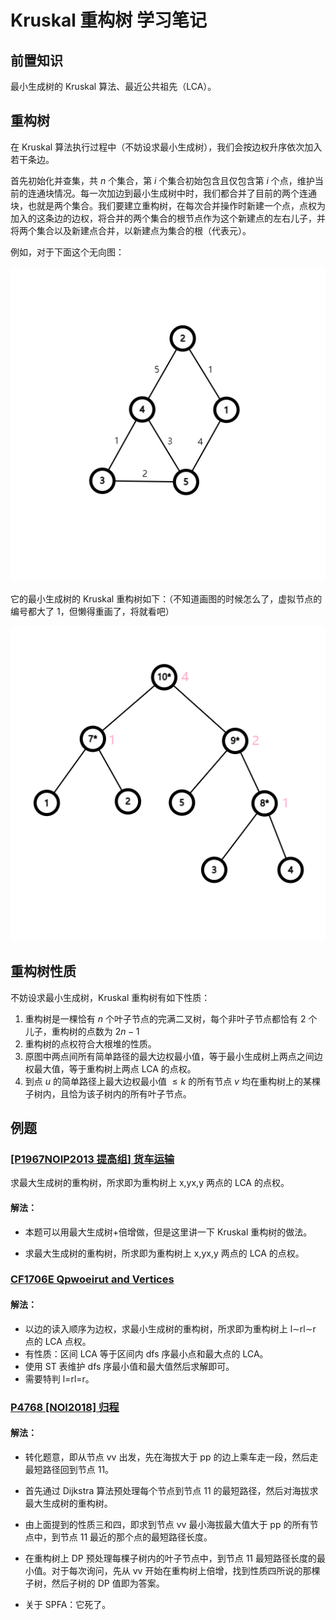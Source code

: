 # Kruskal 重构树 学习笔记

## 前置知识

最小生成树的 Kruskal 算法、最近公共祖先（LCA）。

## 重构树

在 Kruskal 算法执行过程中（不妨设求最小生成树），我们会按边权升序依次加入若干条边。

首先初始化并查集，共 $n$ 个集合，第 $i$ 个集合初始包含且仅包含第 $i$ 个点，维护当前的连通块情况。每一次加边到最小生成树中时，我们都合并了目前的两个连通块，也就是两个集合。我们要建立重构树，在每次合并操作时新建一个点，点权为加入的这条边的边权，将合并的两个集合的根节点作为这个新建点的左右儿子，并将两个集合以及新建点合并，以新建点为集合的根（代表元）。

例如，对于下面这个无向图：

![](..\images\01.png)

它的最小生成树的 Kruskal 重构树如下：（不知道画图的时候怎么了，虚拟节点的编号都大了 1，但懒得重画了，将就看吧）

![](..\images\02.png)

## 重构树性质

不妨设求最小生成树，Kruskal 重构树有如下性质：

1. 重构树是一棵恰有 $n$ 个叶子节点的完满二叉树，每个非叶子节点都恰有 $2$ 个儿子，重构树的点数为 $2n−1$
2. 重构树的点权符合大根堆的性质。
3. 原图中两点间所有简单路径的最大边权最小值，等于最小生成树上两点之间边权最大值，等于重构树上两点 LCA 的点权。
4. 到点 $u$ 的简单路径上最大边权最小值 $≤k$ 的所有节点 $v$ 均在重构树上的某棵子树内，且恰为该子树内的所有叶子节点。

## 例题

###  [[P1967NOIP2013 提高组] 货车运输](https://www.luogu.com.cn/problem/P1967)

求最大生成树的重构树，所求即为重构树上 x,yx,y 两点的 LCA 的点权。

#### 解法：

- 本题可以用最大生成树+倍增做，但是这里讲一下 Kruskal 重构树的做法。

- 求最大生成树的重构树，所求即为重构树上 x,yx,y 两点的 LCA 的点权。

### [CF1706E Qpwoeirut and Vertices](https://www.luogu.com.cn/problem/CF1706E)

#### 解法：

- 以边的读入顺序为边权，求最小生成树的重构树，所求即为重构树上 l∼rl∼r 点的 LCA 点权。
- 有性质：区间 LCA 等于区间内 dfs 序最小点和最大点的 LCA。
- 使用 ST 表维护 dfs 序最小值和最大值然后求解即可。
- 需要特判 l=rl=r。

### [P4768 [NOI2018] 归程](https://www.luogu.com.cn/problem/P4768)

#### 解法：

- 转化题意，即从节点 vv 出发，先在海拔大于 pp 的边上乘车走一段，然后走最短路径回到节点 11。

- 首先通过 Dijkstra 算法预处理每个节点到节点 11 的最短路径，然后对海拔求最大生成树的重构树。

- 由上面提到的性质三和四，即求到节点 vv 最小海拔最大值大于 pp 的所有节点中，到节点 11 最近的那个点的最短路径长度。

- 在重构树上 DP 预处理每棵子树内的叶子节点中，到节点 11 最短路径长度的最小值。对于每次询问，先从 vv 开始在重构树上倍增，找到性质四所说的那棵子树，然后子树的 DP 值即为答案。
- 关于 SPFA：它死了。